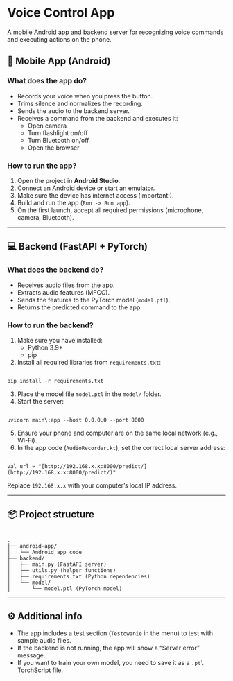 # Voice Control App

A mobile Android app and backend server for recognizing voice commands and executing actions on the phone.

## 📱 Mobile App (Android)

### What does the app do?
- Records your voice when you press the button.
- Trims silence and normalizes the recording.
- Sends the audio to the backend server.
- Receives a command from the backend and executes it:
    - Open camera
    - Turn flashlight on/off
    - Turn Bluetooth on/off
    - Open the browser

### How to run the app?
1. Open the project in **Android Studio**.
2. Connect an Android device or start an emulator.
3. Make sure the device has internet access (important!).
4. Build and run the app (`Run -> Run app`).
5. On the first launch, accept all required permissions (microphone, camera, Bluetooth).

---

## 💻 Backend (FastAPI + PyTorch)

### What does the backend do?
- Receives audio files from the app.
- Extracts audio features (MFCC).
- Sends the features to the PyTorch model (`model.ptl`).
- Returns the predicted command to the app.

### How to run the backend?
1. Make sure you have installed:
   - Python 3.9+
   - pip
2. Install all required libraries from `requirements.txt`:
```

pip install -r requirements.txt

```
3. Place the model file `model.ptl` in the `model/` folder.
4. Start the server:
```

uvicorn main\:app --host 0.0.0.0 --port 8000

```
5. Ensure your phone and computer are on the same local network (e.g., Wi-Fi).
6. In the app code (`AudioRecorder.kt`), set the correct local server address:
```

val url = "[http://192.168.x.x:8000/predict/](http://192.168.x.x:8000/predict/)"

```
Replace `192.168.x.x` with your computer’s local IP address.

---

## 📦 Project structure

```

.
├── android-app/
│   └── Android app code
├── backend/
│   ├── main.py (FastAPI server)
│   ├── utils.py (helper functions)
│   ├── requirements.txt (Python dependencies)
│   └── model/
│       └── model.ptl (PyTorch model)

```

---

## ⚙️ Additional info

- The app includes a test section (`Testowanie` in the menu) to test with sample audio files.
- If the backend is not running, the app will show a “Server error” message.
- If you want to train your own model, you need to save it as a `.ptl` TorchScript file.
```